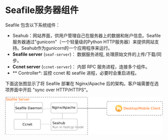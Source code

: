 # Seafile服务器组件

Seafile 包含以下系统组件： 

- Seahub：网站界面，供用户管理自己在服务器上的数据和账户信息。Seafile服务器通过"gunicorn"（一个轻量级的Python HTTP服务器）来提供网站支持。Seahub作为gunicorn的一个应用程序来运行。
- **Seafile server** (``seaf-server``)： 数据服务进程, 处理原始文件的上传/下载/同步。
- **Ccnet server** (``ccnet-server``)： 内部 RPC 服务进程，连接多个组件。
- ** Controller*: 监控 ccnet 和 seafile 进程，必要时会重启进程。

下面这张图显示了将 Seafile 部署在 Nginx/Apache 后的架构。客户端需要在选项界面中开启 "sync over HTTP/HTTPS"。

![Seafile Sync](../images/seafile-arch-new-http.png)

